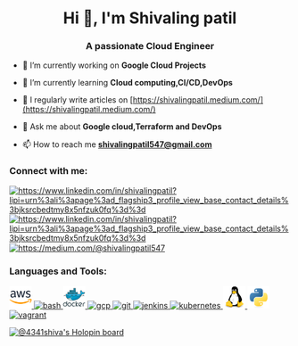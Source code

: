 <h1 align="center">Hi 👋, I'm Shivaling patil</h1>
<h3 align="center">A passionate Cloud Engineer</h3>

- 🔭 I’m currently working on **Google Cloud Projects**

- 🌱 I’m currently learning **Cloud computing,CI/CD,DevOps**

- 📝 I regularly write articles on [https://shivalingpatil.medium.com/](https://shivalingpatil.medium.com/)

- 💬 Ask me about **Google cloud,Terraform and DevOps**

- 📫 How to reach me **shivalingpatil547@gmail.com**

<h3 align="left">Connect with me:</h3>
<p align="left">
<a href="https://linkedin.com/in/shivalingpatil?lipi=urn%3ali%3apage%3ad_flagship3_profile_view_base_contact_details%3bjksrcbedtmy8x5nfzuk0fq%3d%3d" target="blank"><img align="center" src="https://raw.githubusercontent.com/rahuldkjain/github-profile-readme-generator/master/src/images/icons/Social/linked-in-alt.svg" alt="https://www.linkedin.com/in/shivalingpatil?lipi=urn%3ali%3apage%3ad_flagship3_profile_view_base_contact_details%3bjksrcbedtmy8x5nfzuk0fq%3d%3d" height="30" width="40" /></a>
<a href="https://www.behance.net/https://www.linkedin.com/in/shivalingpatil?lipi=urn%3ali%3apage%3ad_flagship3_profile_view_base_contact_details%3bjksrcbedtmy8x5nfzuk0fq%3d%3d" target="blank"><img align="center" src="https://raw.githubusercontent.com/rahuldkjain/github-profile-readme-generator/master/src/images/icons/Social/behance.svg" alt="https://www.linkedin.com/in/shivalingpatil?lipi=urn%3ali%3apage%3ad_flagship3_profile_view_base_contact_details%3bjksrcbedtmy8x5nfzuk0fq%3d%3d" height="30" width="40" /></a>
<a href="https://medium.com/https://medium.com/@shivalingpatil547" target="blank"><img align="center" src="https://raw.githubusercontent.com/rahuldkjain/github-profile-readme-generator/master/src/images/icons/Social/medium.svg" alt="https://medium.com/@shivalingpatil547" height="30" width="40" /></a>
</p>

<h3 align="left">Languages and Tools:</h3>
<p align="left"> <a href="https://aws.amazon.com" target="_blank" rel="noreferrer"> <img src="https://raw.githubusercontent.com/devicons/devicon/master/icons/amazonwebservices/amazonwebservices-original-wordmark.svg" alt="aws" width="40" height="40"/> </a> <a href="https://www.gnu.org/software/bash/" target="_blank" rel="noreferrer"> <img src="https://www.vectorlogo.zone/logos/gnu_bash/gnu_bash-icon.svg" alt="bash" width="40" height="40"/> </a> <a href="https://www.docker.com/" target="_blank" rel="noreferrer"> <img src="https://raw.githubusercontent.com/devicons/devicon/master/icons/docker/docker-original-wordmark.svg" alt="docker" width="40" height="40"/> </a> <a href="https://cloud.google.com" target="_blank" rel="noreferrer"> <img src="https://www.vectorlogo.zone/logos/google_cloud/google_cloud-icon.svg" alt="gcp" width="40" height="40"/> </a> <a href="https://git-scm.com/" target="_blank" rel="noreferrer"> <img src="https://www.vectorlogo.zone/logos/git-scm/git-scm-icon.svg" alt="git" width="40" height="40"/> </a> <a href="https://www.jenkins.io" target="_blank" rel="noreferrer"> <img src="https://www.vectorlogo.zone/logos/jenkins/jenkins-icon.svg" alt="jenkins" width="40" height="40"/> </a> <a href="https://kubernetes.io" target="_blank" rel="noreferrer"> <img src="https://www.vectorlogo.zone/logos/kubernetes/kubernetes-icon.svg" alt="kubernetes" width="40" height="40"/> </a> <a href="https://www.linux.org/" target="_blank" rel="noreferrer"> <img src="https://raw.githubusercontent.com/devicons/devicon/master/icons/linux/linux-original.svg" alt="linux" width="40" height="40"/> </a> <a href="https://www.python.org" target="_blank" rel="noreferrer"> <img src="https://raw.githubusercontent.com/devicons/devicon/master/icons/python/python-original.svg" alt="python" width="40" height="40"/> </a> <a href="https://www.vagrantup.com/" target="_blank" rel="noreferrer"> <img src="https://www.vectorlogo.zone/logos/vagrantup/vagrantup-icon.svg" alt="vagrant" width="40" height="40"/> </a> </p>

[![@4341shiva's Holopin board](https://holopin.me/4341shiva)](https://holopin.io/@4341shiva)
